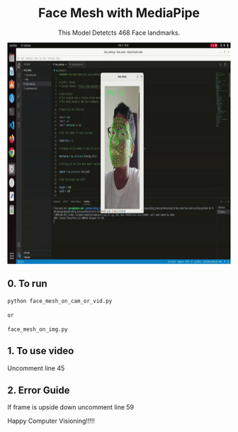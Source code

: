 <div align="center"><h1>Face Mesh with MediaPipe</h1></div>

<div align="center"><p>This Model Detetcts 468 Face landmarks.</p></div>

<div align="center"><img src="https://github.com/geekydoodle/mediapipe_stuff/blob/main/face_mesh/files/thumbnail_face_mesh.gif" width="800" height="500"></div>

<h2>0. To run</h2>

```
python face_mesh_on_cam_or_vid.py

or

face_mesh_on_img.py
```
<h2>1. To use video</h2>

<p>Uncomment line 45</p>

<h2>2. Error Guide</h2>

<p>If frame is upside down uncomment line 59</p>

<p>Happy Computer Visioning!!!!!</p>
